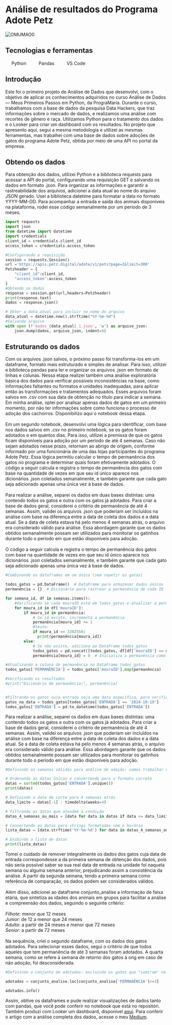 # Análise de resultados do Programa Adote Petz
![OMUMAO0](https://github.com/user-attachments/assets/904fd6cc-8d9a-4bf9-87b9-d18a62a62d52)

 ## Tecnologias e ferramentas
<img src="https://cdn.jsdelivr.net/gh/devicons/devicon@latest/icons/python/python-original.svg" width="15" height="15"/> Python
   &nbsp;&nbsp;&nbsp;
   <img src="https://cdn.jsdelivr.net/gh/devicons/devicon@latest/icons/pandas/pandas-original.svg" width="15" height="15"/> Pandas
   &nbsp;&nbsp;&nbsp;
<img src="https://cdn.jsdelivr.net/gh/devicons/devicon@latest/icons/vscode/vscode-original.svg" width="15" height="15" /> VS Code
    &nbsp;&nbsp;&nbsp;

## Introdução
Este foi o primeiro projeto de Análise de Dados que desenvolvi, com o objetivo de aplicar os conhecimentos adquiridos no curso Análise de Dados — Meus Primeiros Passos em Python, da PrograMaria. Durante o curso, trabalhamos com a base de dados da pesquisa Data Hackers, que traz informações sobre o mercado de dados, e realizamos uma análise com recortes de gênero e raça. Utilizamos Python para o tratamento dos dados e o Looker para criar um dashboard com os resultados. No projeto que apresento aqui, segui a mesma metodologia e utilizei as mesmas ferramentas, mas trabalhei com uma base de dados sobre adoções de gatos do programa Adote Petz, obtida por meio de uma API no portal da empresa.<br>


## Obtendo os dados
Para obtenção dos dados, utilizei Python e a biblioteca requests para acessar a API do portal, configurando uma requisição GET e salvando os dados em formato .json. Para organizar as informações e garantir a rastreabilidade dos arquivos, adicionei a data atual ao nome do arquivo JSON gerado. Usei a biblioteca datetime para formatar a data no formato YYYY-MM-DD. Para acompanhar a entrada e saída dos animais disponíveis na plataforma, rodei esse código semanalmente por um período de 3 meses.<br>
```python
import requests
import json
from datetime import datetime
import credentials
client_id = credentials.client_id
access_token = credentials.access_token

#Configurando a requisição
session = requests.Session()
url ='https://apis.petz.digital/adote/v1/pets?page=2&limit=300'
Petzheader = {
    "client_id":client_id,
    "access_token":access_token
}
#Obtendo os dados 
response = session.get(url,headers=Petzheader)
print(response.text)
dados = response.json()

# Obter a data atual para incluir no nome do arquivo
data_atual = datetime.now().strftime("%Y-%m-%d")
#Salvando arquivo
with open (f'dados_{data_atual}_1.json', 'w') as arquivo_json:
    json.dump(dados, arquivo_json, indent=4)
```

## Estruturando os dados
Com os arquivos .json salvos, o próximo passo foi transforma-los em um dataframe, formato mais estruturado e simples de analisar. Para isso, utilizei e biblioteca pandas para ler e organizar os arquivos .json em formato de linhas e colunas. Nessa etapa realizei também uma análise exploratória básica dos dados para verificar possíveis inconsistências na base, como informações faltantes ou formatos e unidades inadequadas, para aplicar então as transformações e tratamentos adequados. Esses arquivos foram salvos em .csv com sua data de obtenção no título para indicar a semana. Em minha análise, optei por analisar apenas dados de gatos em um primeiro momento, por não ter informações sobre como funciona o processo de adoção dos cachorros. Disponibilizo aqui o notebook dessa etapa.<br><br>
Em um segundo notebook, desenvolvi uma lógica para identificar, com base nos dados salvos em .csv no primeiro notebook, se os gatos foram adotados e em quantos dias. Para isso, utilizei a premissa de que os gatos ficam disponíveis para adoção por um período de até 4 semanas. Caso não sejam adotados nesse prazo, retornam ao abrigo de origem, conforme informado por uma funcionária de uma das lojas participantes do programa Adote Petz. Essa lógica permitiu calcular o tempo de permanência dos gatos no programa e determinar quais foram efetivamente adotados.
O código a seguir calcula e registra o tempo de permanência dos gatos com base na quantidade de vezes em que seu id único aparece nos dicionários .json coletados semanalmente, e também garante que cada gato seja adicionado apenas uma única vez à base de dados.<br><br>
Para realizar a análise, separei os dados em duas bases distintas: uma contendo todos os gatos e outra com os gatos já adotados. Para criar a base de dados geral, considerei o critério de permanência de até 4 semanas. Assim, validei os arquivos .json que poderiam ser incluídos na análise com base na diferença entre a data de coleta dos dados e a data atual. Se a data de coleta estava há pelo menos 4 semanas atrás, o arquivo era considerado válido para análise. Essa abordagem garante que os dados obtidos semanalmente possam ser utilizados para monitorar os gatinhos durante todo o período em que estão disponíveis para adoção.<br><br>
O código a seguir calcula e registra o tempo de permanência dos gatos com base na quantidade de vezes em que seu id único aparece nos dicionários .json coletados semanalmente, e também garante que cada gato seja adicionado apenas uma única vez à base de dados.<br>

```python
#Combinando os dataframes em um único (sem repetir os gatos)

todos_gatos = pd.DataFrame()  # DataFrame para armazenar dados únicos
permanência = {}  # Dicionário para rastrear a permanência de cada ID

for semana_id, df in semanas.items():
    #Verificando se cada mouraID está em todos_gatos e atualizar a permanência
    for moura_id in df['mouraID']:
        if moura_id in permanência:
            # Se já existe, incrementa a permanência
            permanência[moura_id] += 1
            #teste:
            if moura_id == 3302550:
              print(permanência[moura_id])
        else:
            # Se não existe, adiciona ao DataFrame todos_gatos
            todos_gatos = pd.concat([todos_gatos, df[df['mouraID'] == moura_id]], ignore_index=True)
            permanência[moura_id] = 0  # Inicializa a permanência como 0

#Atualizando a coluna de permanência no DataFrame todos_gatos
todos_gatos['PERMANÊNCIA'] = todos_gatos['mouraID'].map(permanência)

#Verificando os resultados
#print("Dicionário de permanência:", permanência)


#Filtrando os gatos cuja entrada seja uma data específica, para verificaçao
gatos_na_data = todos_gatos[todos_gatos['ENTRADA'] == '2024-10-19']
todos_gatos['ENTRADA'] = pd.to_datetime(todos_gatos['ENTRADA'])
```
Para realizar a análise, separei os dados em duas bases distintas: uma contendo todos os gatos e outra com os gatos já adotados. Para criar a base de dados geral, considerei o critério de permanência de até 4 semanas. Assim, validei os arquivos .json que poderiam ser incluídos na análise com base na diferença entre a data de coleta dos dados e a data atual. Se a data de coleta estava há pelo menos 4 semanas atrás, o arquivo era considerado válido para análise. Essa abordagem garante que os dados obtidos semanalmente possam ser utilizados para monitorar os gatinhos durante todo o período em que estão disponíveis para adoção.
```python
#Definindo as semanas válidas para análise de adoção: vamos trabalhar com um intervalo de 4 semanas - que é o tempo que os gatos podem ficar disponíveis na unidade Petz

# Ordenando as datas únicas e convertendo para o formato correto
datas = sorted(todos_gatos['ENTRADA'].unique())
print(datas)

# Definindo a data de corte para 4 semanas atrás
data_limite = datas[-1] - timedelta(weeks=4)

# Filtrando as datas que atendem à condição
datas_4_semanas_ou_mais = [data for data in datas if data <= data_limite]

# Convertendo as datas para strings formatadas sem o horário
lista_datas = [data.strftime('%Y-%m-%d') for data in datas_4_semanas_ou_mais]

# Exibindo a lista de datas
print(lista_datas)
```
Tomei o cuidado de remover integralmente os dados dos gatos cuja data de entrada correspondesse a da primeira semana de obtenção dos dados, pois não seria possível saber se sua real data de entrada na unidade foi naquela semana ou alguma semana anterior, prejudicando assim a consistência da análise. A partir da segunda semana, tendo a primeira semana como referência de comparação, os dados podem ser considerados válidos.<br><br>
Além disso, adicionei ao dataframe conjunto_analise a informação de faixa etária, que sintetiza as idades dos animais em grupos para facilitar a análise e compreensão dos dados, seguindo o seguinte critério: <br><br>
*Filhote:* menor que 12 meses <br>
*Junior:* de 12 a menor que 24 meses <br>
*Adulto:* a partir de 24 meses e menor que 72 meses <br>
*Senior:* a partir de 72 meses<br><br>
Na sequência, criei o segundo dataframe, com os dados dos gatos adotados. Para selecionar esses dados, segui o critério de que todos aqueles que tem permanência de até 3 semanas foram adotados. A quarta semana, como se refere à semana de retorno dos gatos à ong em caso de não adoção, foi desconsiderada.<br>

```python
#Definindo o conjunto de adotados: excluindo os gatos que "sumiram" na última semana, pois podem ter voltado à ong, e os com permanência maior que 4, pois pode haver erro de atualização

adotados = conjunto_analise.loc[conjunto_analise['PERMANÊNCIA']<=3]

adotados.info()
```

Assim, obtive os dataframes e pude realizar visualizações de dados tanto com pandas, que você pode conferir no notebook que está no repositóri. Também produzi com Looker um dashboard, disponível [aqui](https://lookerstudio.google.com/reporting/0fdd7c1a-8dfc-4ae0-aa51-6eda18128b82/page/p_gsfbbv7ymd). Para conferir o artigo com a análise completa dos dados, acesse o meu [Medium](https://medium.com/@anandadsv/an%C3%A1lise-de-resultados-do-programa-adote-petz-0d1e08bc1681).


